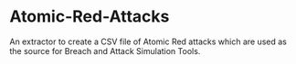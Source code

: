 # Atomic-Red-Attacks

An extractor to create a CSV file of Atomic Red attacks which are used as the source for Breach and Attack Simulation Tools.